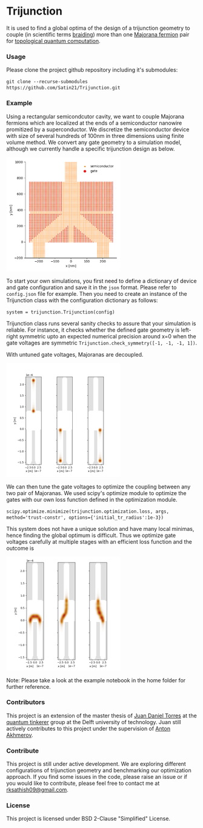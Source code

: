 # Trijunction
It is used to find a global optima of the design of a trijunction geometry to couple (in scientific terms [braiding](https://medium.com/swlh/topological-quantum-computing-5b7bdc93d93f#0fa4)) more than one [Majorana fermion](https://medium.com/swlh/topological-quantum-computing-5b7bdc93d93f#58c0) pair  for [topological quantum computation](https://medium.com/swlh/topological-quantum-computing-5b7bdc93d93f#60da).

### Usage
Please clone the project github repository including it's submodules:
```
git clone --recurse-submodules https://github.com/Satin21/Trijunction.git
```

### Example
Using a rectangular semicondcutor cavity, we want to couple Majorana fermions which are localized at the ends of a semiconductor nanowire promitized by a superconductor. We discretize the semiconductor device with size of several hundreds of 100nm in three dimensions using finite volume method. We convert any gate geometry to a simulation model, although we currently handle a specific trijunction design as below.

<img src="figures/trijunction.png" alt="trijunction" width="300"/>
<!-- ![trijunction](figures/trijunction.png) -->

To start your own simulations, you first need to define a dictionary of device and gate configuration and save it in the `json` format. Please refer to `config.json` file for example. Then you need to create an instance of the Trijunction class with the configuration dictionary as follows:
```
system = trijunction.Trijunction(config)
```

Trijunction class runs several sanity checks to assure that your simulation is reliable. For instance, it checks whether the defined gate geometry is left-right symmetric upto an expected numerical precision around x=0 when the gate voltages are symmetric `Trijunction.check_symmetry([-1, -1, -1, 1])`.

With untuned gate voltages, Majoranas are decoupled.

<img src="figures/decoupled_wavefunctions.png" alt="Decoupled Majoranas" width="300"/>
<!-- ![Decoupled Majoranas](figures/decoupled_wavefunctions.png) -->

We can then tune the gate voltages to optimize the coupling between any two pair of Majoranas. We used scipy's optimize module to optimize the gates with our own loss function defined in the optimization module.

```
scipy.optimize.minimize(trijunction.optimization.loss, args, method='trust-constr', options={'initial_tr_radius':1e-3})
```

This system does not have a unique solution and have many local minimas, hence finding the global optimum is difficult. Thus we optimize gate voltages carefully at multiple stages with an efficient loss function and the outcome is

<!-- ![Coupled Majoranas](figures/coupled_wavefunctions.png) -->
<img src="figures/coupled_wavefunctions.png" alt="Coupled Majoranas" width="300"/>

Note: Please take a look at the example notebook in the home folder for further reference.

### Contributors
This project is an extension of the master thesis of [Juan Daniel Torres](https://quantumtinkerer.tudelft.nl/members/juan-daniel/) at the [quantum tinkerer](https://quantumtinkerer.tudelft.nl/) group at the Delft university of technology. Juan still actively contributes to this project under the supervision of [Anton Akhmerov](https://antonakhmerov.org/).

### Contribute
This project is still under active development. We are exploring different configurations of trijunction geometry and benchmarking our optimization approach. If you find some issues in the code, please raise an issue or if you would like to contribute, please feel free to contact me at rksathish09@gmail.com.

### License
This project is licensed under BSD 2-Clause "Simplified" License.













